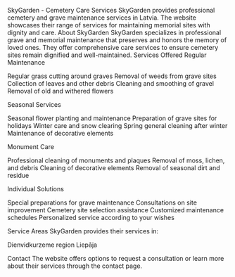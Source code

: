 SkyGarden - Cemetery Care Services
SkyGarden provides professional cemetery and grave maintenance services in Latvia. The website showcases their range of services for maintaining memorial sites with dignity and care.
About SkyGarden
SkyGarden specializes in professional grave and memorial maintenance that preserves and honors the memory of loved ones. They offer comprehensive care services to ensure cemetery sites remain dignified and well-maintained.
Services Offered
Regular Maintenance

Regular grass cutting around graves
Removal of weeds from grave sites
Collection of leaves and other debris
Cleaning and smoothing of gravel
Removal of old and withered flowers

Seasonal Services

Seasonal flower planting and maintenance
Preparation of grave sites for holidays
Winter care and snow clearing
Spring general cleaning after winter
Maintenance of decorative elements

Monument Care

Professional cleaning of monuments and plaques
Removal of moss, lichen, and debris
Cleaning of decorative elements
Removal of seasonal dirt and residue

Individual Solutions

Special preparations for grave maintenance
Consultations on site improvement
Cemetery site selection assistance
Customized maintenance schedules
Personalized service according to your wishes

Service Areas
SkyGarden provides their services in:

Dienvidkurzeme region
Liepāja

Contact
The website offers options to request a consultation or learn more about their services through the contact page.
